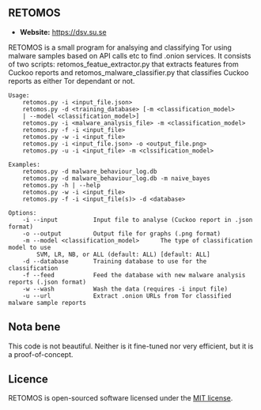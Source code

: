 ## RETOMOS 

- **Website:** https://dsv.su.se


RETOMOS is a small program for analsying and classifying Tor
using malware samples based on API calls etc to find .onion services.
It consists of two scripts: retomos_featue_extractor.py that extracts 
features from Cuckoo reports and retomos_malware_classifier.py that
classifies Cuckoo reports as either Tor dependant or not.

    Usage:
        retomos.py -i <input_file.json>
        retomos.py -d <training_database> [-m <classification_model>
        | --model <classification_model>]
        retomos.py -i <malware_analysis_file> -m <classification_model>
        retomos.py -f -i <input_file>
        retomos.py -w -i <input_file>
        retomos.py -i <input_file.json> -o <output_file.png>
        retomos.py -u -i <input_file> -m <clssification_model>

    Examples:
        retomos.py -d malware_behaviour_log.db
        retomos.py -d malware_behaviour_log.db -m naive_bayes
        retomos.py -h | --help
        retomos.py -w -i <input_file>
        retomos.py -f -i <input_file(s)> -d <database>

    Options:
        -i --input          Input file to analyse (Cuckoo report in .json format)
        -o --output         Output file for graphs (.png format)
        -m --model <classification_model>      The type of classification model to use
            SVM, LR, NB, or ALL (default: ALL) [default: ALL]
        -d --database       Training database to use for the classification
        -f --feed           Feed the database with new malware analysis reports (.json format)
        -w --wash           Wash the data (requires -i input file)
        -u --url            Extract .onion URLs from Tor classified malware sample reports

## Nota bene
This code is not beautiful. Neither is it fine-tuned nor very efficient, but it is a proof-of-concept. 

## Licence
RETOMOS is open-sourced software licensed under the [MIT license](https://opensource.org/licenses/MIT).

